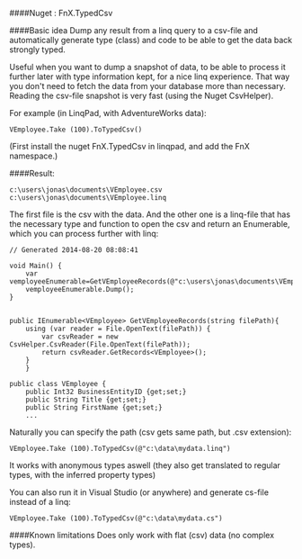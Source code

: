 ####Nuget : FnX.TypedCsv 

####Basic idea 
Dump any result from a linq query to a csv-file and automatically generate type (class) and code to be able to get the data back strongly typed.

Useful when you want to dump a snapshot of data, to be able to process it further later with type information kept, for a nice linq experience. That way you don't need to fetch the data from your database more than necessary. Reading the csv-file snapshot is very fast (using the Nuget CsvHelper).

For example (in LinqPad, with AdventureWorks data):

    VEmployee.Take (100).ToTypedCsv()
    
(First install the nuget FnX.TypedCsv in linqpad, and add the FnX namespace.)    

####Result:

    c:\users\jonas\documents\VEmployee.csv
    c:\users\jonas\documents\VEmployee.linq

The first file is the csv with the data.
And the other one is a linq-file that has the necessary type and function to open the csv and return an Enumerable, which you can process further with linq:

    // Generated 2014-08-20 08:08:41

    void Main() {
        var vemployeeEnumerable=GetVEmployeeRecords(@"c:\users\jonas\documents\VEmployee.csv");
        vemployeeEnumerable.Dump();	        
    }
    
    
    public IEnumerable<VEmployee> GetVEmployeeRecords(string filePath){
        using (var reader = File.OpenText(filePath)) {
            var csvReader = new CsvHelper.CsvReader(File.OpenText(filePath));
            return csvReader.GetRecords<VEmployee>();
	    }
        }	
    
    public class VEmployee {
        public Int32 BusinessEntityID {get;set;}
        public String Title {get;set;}
        public String FirstName {get;set;}
        ...
        

Naturally you can specify the path (csv gets same path, but .csv extension):

    VEmployee.Take (100).ToTypedCsv(@"c:\data\mydata.linq") 

It works with anonymous types aswell (they also get translated to regular types, with the inferred property types)

You can also run it in Visual Studio (or anywhere) and generate cs-file instead of a linq:

    VEmployee.Take (100).ToTypedCsv(@"c:\data\mydata.cs") 


####Known limitations
Does only work with flat (csv) data (no complex types).
